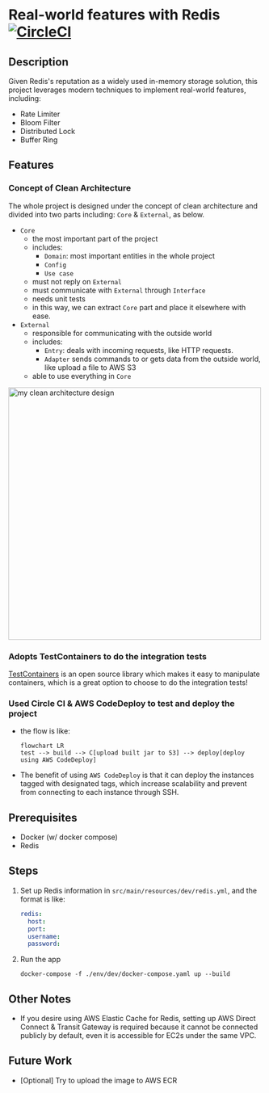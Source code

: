 # Real-world features with Redis [![CircleCI](https://dl.circleci.com/status-badge/img/circleci/ME2opz6NQmyqhFno6cPKqT/GK1356dpRPA8usjBpKgo9V/tree/main.svg?style=svg&circle-token=CCIPRJ_TH5gpCTpUKuDbRVZhkZfYg_9966e532fc7572cb64b672a14d71454c466f8807)](https://dl.circleci.com/status-badge/redirect/circleci/ME2opz6NQmyqhFno6cPKqT/GK1356dpRPA8usjBpKgo9V/tree/main)

## Description

Given Redis's reputation as a widely used in-memory storage solution, this project leverages modern
techniques to implement real-world features, including:

- Rate Limiter
- Bloom Filter
- Distributed Lock
- Buffer Ring

## Features

### Concept of Clean Architecture

The whole project is designed under the concept of clean architecture and divided into two parts
including: `Core` & `External`, as below.

- `Core`
    - the most important part of the project
    - includes:
        - `Domain`: most important entities in the whole project
        - `Config`
        - `Use case`
    - must not reply on `External`
    - must communicate with `External` through `Interface`
    - needs unit tests
    - in this way, we can extract `Core` part and place it elsewhere with ease.
- `External`
    - responsible for communicating with the outside world
    - includes:
        - `Entry`: deals with incoming requests, like HTTP requests.
        - `Adapter` sends commands to or gets data from the outside world, like upload a file to AWS
          S3
    - able to use everything in `Core`

<img src="https://the-general.s3.ap-northeast-1.amazonaws.com/project/redis-impl.svg" width="500" alt="my clean architecture design"/>

### Adopts TestContainers to do the integration tests

[TestContainers](https://testcontainers.com/) is an open source library which makes it easy to
manipulate containers, which is a great option to choose to do the integration tests!

### Used Circle CI & AWS CodeDeploy to test and deploy the project

- the flow is like:
    ```mermaid
    flowchart LR
    test --> build --> C[upload built jar to S3] --> deploy[deploy using AWS CodeDeploy]
    ```
- The benefit of using `AWS CodeDeploy` is that it can deploy the instances tagged with designated
  tags, which increase scalability and prevent from connecting to each instance through SSH.

## Prerequisites

- Docker (w/ docker compose)
- Redis

## Steps

1. Set up Redis information in `src/main/resources/dev/redis.yml`, and the format is like:

    ```yaml
    redis:
      host:
      port:
      username:
      password:
    ```

2. Run the app

    ```shell
    docker-compose -f ./env/dev/docker-compose.yaml up --build
    ```

## Other Notes

- If you desire using AWS Elastic Cache for Redis, setting up AWS Direct Connect & Transit Gateway
  is required because it cannot be
  connected publicly by default, even it is accessible for EC2s under the same VPC.

## Future Work

- [Optional] Try to upload the image to AWS ECR

